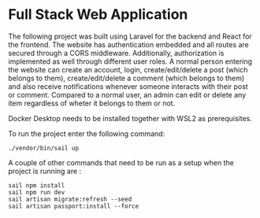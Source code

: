 # Full Stack Web Application

The following project was built using Laravel for the backend and React for the frontend. The website has authentication embedded and all routes are secured through a CORS middleware. Additionally, authorization is implemented as well through different user roles. A normal person entering the website can create an account, login, create/edit/delete a post (which belongs to them), create/edit/delete a comment (which belongs to them) and also receive notifications whenever someone interacts with their post or comment. Compared to a normal user, an admin can edit or delete any item regardless of wheter it belongs to them or not.

Docker Desktop needs to be installed together with WSL2 as prerequisites.

To run the project enter the following command:

```shell
./vendor/bin/sail up
```

A couple of other commands that need to be run as a setup when the project is running are :

```shell
sail npm install
sail npm run dev
sail artisan migrate:refresh --seed
sail artisan passport:install --force
```
